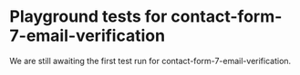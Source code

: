 # Playground tests for contact-form-7-email-verification
We are still awaiting the first test run for contact-form-7-email-verification.
